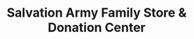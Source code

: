 ---
title: "Salvation Army Family Store & Donation Center"
url: /strongsville/salvation-army-family-store-and-donation-center/
shop: charity
---